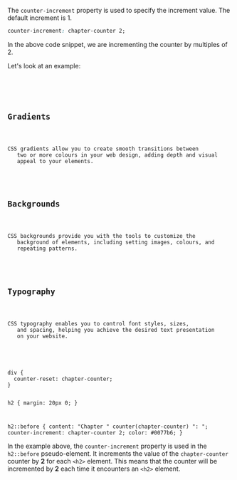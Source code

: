 The `counter-increment` property
is used to specify the increment
value. The default increment is 1.

```css
counter-increment: chapter-counter 2;
```

In the above code snippet, we are
incrementing the counter by multiples of 2.

Let's look at an example:

<codeblock language="css" type="lesson">
<code>
<panel language="html">
<div>
  <h2>Gradients</h2>
  <p>CSS gradients allow you to create smooth transitions between
   two or more colours in your web design, adding depth and visual
   appeal to your elements.</p>

  <h2>Backgrounds</h2>
  <p>CSS backgrounds provide you with the tools to customize the
   background of elements, including setting images, colours, and
   repeating patterns.</p>

  <h2>Typography</h2>
  <p>CSS typography enables you to control font styles, sizes,
   and spacing, helping you achieve the desired text presentation
   on your website.</p>
</div>
</panel>
<panel language="css">
div {
  counter-reset: chapter-counter;
}

h2 {
  margin: 20px 0;
}

h2::before {
  content: "Chapter " counter(chapter-counter) ": ";
  counter-increment: chapter-counter 2;
  color: #0077b6;
}
</panel>
</code>
</codeblock>

In the example above, the `counter-increment` property
is used in the `h2::before` pseudo-element.
It increments the value of the `chapter-counter`
counter by **2** for each `<h2>` element.
This means that the counter will be incremented by **2**
each time it encounters an `<h2>` element.
